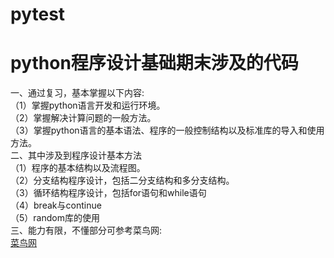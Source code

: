 # pytest
python程序设计基础期末涉及的代码
===
一、通过复习，基本掌握以下内容:</br>
（1）掌握python语言开发和运行环境。</br>
（2）掌握解决计算问题的一般方法。</br>
（3）掌握python语言的基本语法、程序的一般控制结构以及标准库的导入和使用方法。</br>
二、其中涉及到程序设计基本方法</br>
（1）程序的基本结构以及流程图。</br>
（2）分支结构程序设计，包括二分支结构和多分支结构。</br>
（3）循环结构程序设计，包括for语句和while语句</br>
（4）break与continue</br>
（5）random库的使用</br>
三、能力有限，不懂部分可参考菜鸟网:</br>
[菜鸟网](http://www.runoob.com)
